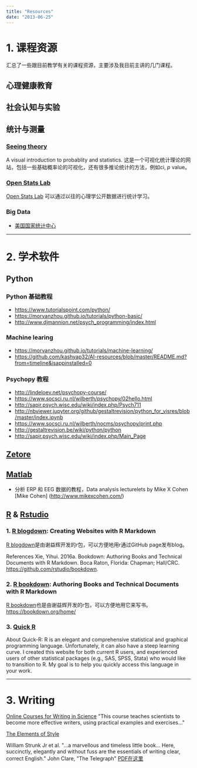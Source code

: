 ```yaml
---
title: "Resources"
date: "2013-06-25"
---
```


# 1. 课程资源

汇总了一些跟目前教学有关的课程资源，主要涉及我目前主讲的几门课程。

## 心理健康教育

## 社会认知与实验

## 统计与测量

### [Seeing theory](http://students.brown.edu/seeing-theory/index.html)		

A visual introduction to probablity and statistics. 这是一个可视化统计理论的网站，包括一些基础概率论的可视化，还有很多推论统计的方法，例如ci, _p_ value。

### [Open Stats Lab](https://sites.trinity.edu/osl/data-sets-and-activities/regression-activities)  
[Open Stats Lab](https://sites.trinity.edu/osl/data-sets-and-activities/regression-activities) 可以通过以往的心理学公开数据进行统计学习。

### Big Data   
- [美国国家统计中心](https://www.census.gov/en.html)


****
# 2. 学术软件 

## Python 

### Python 基础教程
- https://www.tutorialspoint.com/python/
- https://morvanzhou.github.io/tutorials/python-basic/
- http://www.djmannion.net/psych_programming/index.html

### Machine learing
- https://morvanzhou.github.io/tutorials/machine-learning/
- https://github.com/kashyap32/AI-resources/blob/master/README.md?from=timeline&isappinstalled=0


### Psychopy 教程

- http://lindeloev.net/psychopy-course/
- https://www.socsci.ru.nl/wilberth/psychopy/02hello.html
- http://sapir.psych.wisc.edu/wiki/index.php/Psych711
- http://nbviewer.jupyter.org/github/gestaltrevision/python_for_visres/blob/master/index.ipynb
- https://www.socsci.ru.nl/wilberth/nocms/psychopy/print.php
- http://gestaltrevision.be/wiki/python/python
- http://sapir.psych.wisc.edu/wiki/index.php/Main_Page

## [Zetore](https://www.zotero.org/)

## [Matlab](https://www.mathworks.com/)

* 分析 ERP 和 EEG 数据的教程，Data analysis lecturelets by Mike X Cohen         [Mike Cohen] (http://www.mikexcohen.com/)		


## [R](https://cran.r-project.org/) & [Rstudio](https://www.rstudio.com/)

### 1. [R blogdown](https://bookdown.org/yihui/blogdown/installation.html): Creating Websites with R Markdown 

[R blogdown](https://bookdown.org/yihui/blogdown/installation.html)是由谢益辉开发的r包，可以方便地用r通过GitHub page发布blog。

References
Xie, Yihui. 2016a. Bookdown: Authoring Books and Technical Documents with R Markdown. Boca Raton, Florida: Chapman; Hall/CRC. https://github.com/rstudio/bookdown.

### 2. [R bookdown](https://bookdown.org/yihui/bookdown/why-read-this-book.html): Authoring Books and Technical Documents with R Markdown

[R bookdown](https://bookdown.org/yihui/bookdown/why-read-this-book.html)也是由谢益辉开发的r包，可以方便地用它来写书。
https://bookdown.org/home/

### 3. [Quick R](http://www.statmethods.net/r-tutorial/index.html)	

About Quick-R: R is an elegant and comprehensive statistical and graphical programming language. Unfortunately, it can also have a steep learning curve. I created this website for both current R users, and experienced users of other statistical packages (e.g., SAS, SPSS, Stata) who would like to transition to R. My goal is to help you quickly access this language in your work.

****
# 3. Writing 
[Online Courses for Writing in Science](http://online.stanford.edu/course/writing-in-the-sciences)
"This course teaches scientists to become more effective writers, using practical examples and exercises..."

[The Elements of Style](https://www.amazon.com/The-Elements-Style-Fourth-Edition/dp/020530902X)

William Strunk Jr et al. "...a marvellous and timeless little book... Here, succinctly, elegantly and without fuss are the essentials of writing clear, correct English." John Clare, "The Telegraph"   [PDF在这里](http://www.jlakes.org/ch/web/The-elements-of-style.pdf)
